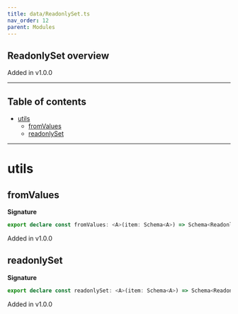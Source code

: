 ```yaml
---
title: data/ReadonlySet.ts
nav_order: 12
parent: Modules
---
```


## ReadonlySet overview

Added in v1.0.0

---

<h2 class="text-delta">Table of contents</h2>

- [utils](#utils)
  - [fromValues](#fromvalues)
  - [readonlySet](#readonlyset)

---

# utils

## fromValues

**Signature**

```ts
export declare const fromValues: <A>(item: Schema<A>) => Schema<ReadonlySet<A>>
```

Added in v1.0.0

## readonlySet

**Signature**

```ts
export declare const readonlySet: <A>(item: Schema<A>) => Schema<ReadonlySet<A>>
```

Added in v1.0.0
